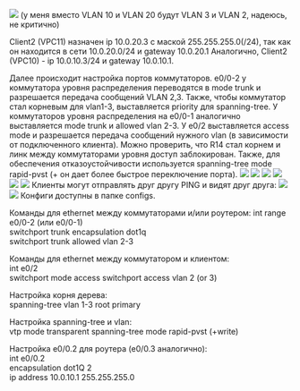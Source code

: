![](https://github.com/LiyaKul/networks/blob/main/hw1/images/schema.png)
(у меня вместо VLAN 10 и VLAN 20 будут VLAN 3 и VLAN 2, надеюсь, не критично)

Client2 (VPC11) назначен ip 10.0.20.3 с маской 255.255.255.0(/24), так как он находится в сети 10.0.20.0/24 и gateway 10.0.20.1 
Аналогично, Client2 (VPC10) - ip 10.0.10.3/24 и gateway 10.0.10.1.

Далее происходит настройка портов коммутаторов. 
e0/0-2 у коммутатора уровня распределения переводятся в mode trunk и разрешается передача сообщений VLAN 2,3. Также, чтобы коммутатор стал корневым для vlan1-3, выставляется priority для spanning-tree.
У коммутаторов уровня распределения на e0/0-1 аналогично выставляется mode trunk и allowed vlan 2-3. У e0/2 выставляется access mode и разрешается передача сообщений нужного vlan (в зависимости от подключенного клиента).
Можно проверить, что R14 стал корнем и линк между коммутаторами уровня доступ заблокирован. Также, для обеспечения отказоустойчивости используется spanning-tree mode rapid-pvst (+ он дает более быстрое переключение порта).
![](images/14_2.png)
![](images/14_3.png)
![](images/16_2.png)
![](images/16_3.png)
![](images/17_2.png)
![](images/17_3.png)
Клиенты могут отправлять друг другу PING и видят друг друга:
![](images/10.png)
![](images/11.png)
Конфиги доступны в папке configs.

Команды для ethernet между коммутаторами и/или роутером:
int range e0/0-2 (или e0/0-1)  
switchport trunk encapsulation dot1q  
switchport trunk allowed vlan 2-3  

Команды для ethernet между коммутатором и клиентом:  
int e0/2  
switchport mode access 
switchport access vlan 2 (or 3)  

Настройка корня дерева:  
spanning-tree vlan 1-3 root primary 

Настройка spanning-tree и vlan:  
vtp mode transparent 
spanning-tree mode rapid-pvst 
(+write)  

Настройка e0/0.2 для роутера (e0/0.3 аналогично):  
int e0/0.2  
encapsulation dot1Q 2  
ip address 10.0.10.1 255.255.255.0  
